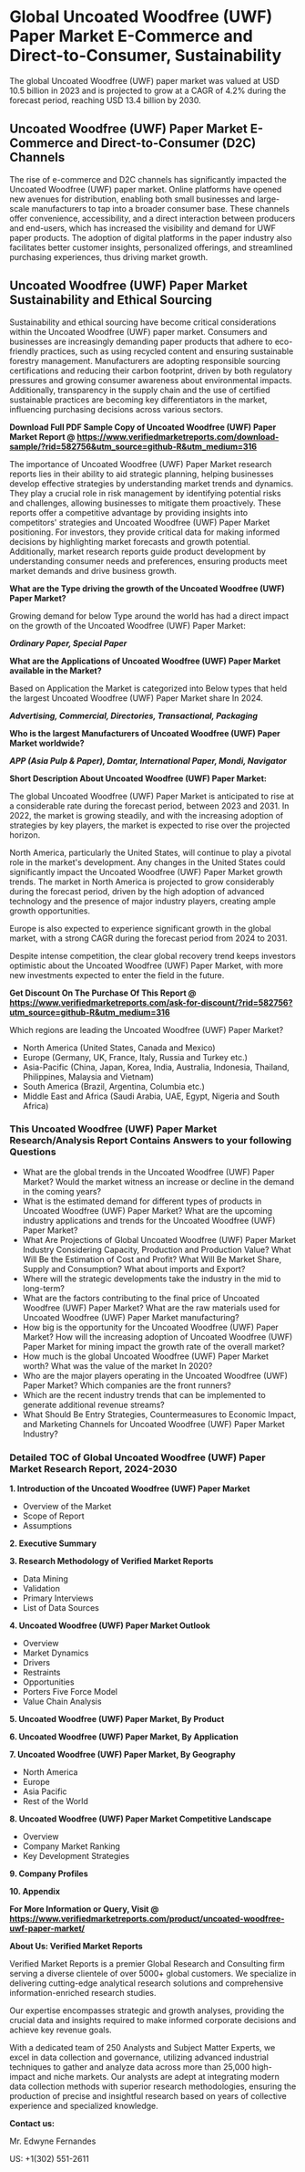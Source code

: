 <h1>Global Uncoated Woodfree (UWF) Paper Market E-Commerce and Direct-to-Consumer, Sustainability</h1><p class=""><p>The global Uncoated Woodfree (UWF) paper market was valued at USD 10.5 billion in 2023 and is projected to grow at a CAGR of 4.2% during the forecast period, reaching USD 13.4 billion by 2030.</p><h2>Uncoated Woodfree (UWF) Paper Market E-Commerce and Direct-to-Consumer (D2C) Channels</h2><p>The rise of e-commerce and D2C channels has significantly impacted the Uncoated Woodfree (UWF) paper market. Online platforms have opened new avenues for distribution, enabling both small businesses and large-scale manufacturers to tap into a broader consumer base. These channels offer convenience, accessibility, and a direct interaction between producers and end-users, which has increased the visibility and demand for UWF paper products. The adoption of digital platforms in the paper industry also facilitates better customer insights, personalized offerings, and streamlined purchasing experiences, thus driving market growth.</p><h2>Uncoated Woodfree (UWF) Paper Market Sustainability and Ethical Sourcing</h2><p>Sustainability and ethical sourcing have become critical considerations within the Uncoated Woodfree (UWF) paper market. Consumers and businesses are increasingly demanding paper products that adhere to eco-friendly practices, such as using recycled content and ensuring sustainable forestry management. Manufacturers are adopting responsible sourcing certifications and reducing their carbon footprint, driven by both regulatory pressures and growing consumer awareness about environmental impacts. Additionally, transparency in the supply chain and the use of certified sustainable practices are becoming key differentiators in the market, influencing purchasing decisions across various sectors.</p></p><p class=""><strong>Download Full PDF Sample Copy of Uncoated Woodfree (UWF) Paper Market Report @ <a href="https://www.verifiedmarketreports.com/download-sample/?rid=582756&utm_source=github-R&utm_medium=316" target="_blank">https://www.verifiedmarketreports.com/download-sample/?rid=582756&utm_source=github-R&utm_medium=316</a></strong></p><p>The importance of&nbsp;Uncoated Woodfree (UWF) Paper Market research reports lies in their ability to aid strategic planning, helping businesses develop effective strategies by understanding market trends and dynamics. They play a crucial role in risk management by identifying potential risks and challenges, allowing businesses to mitigate them proactively. These reports offer a competitive advantage by providing insights into competitors' strategies and Uncoated Woodfree (UWF) Paper Market positioning. For investors, they provide critical data for making informed decisions by highlighting market forecasts and growth potential. Additionally, market research reports guide product development by understanding consumer needs and preferences, ensuring products meet market demands and drive business growth.</p><p><strong>What are the&nbsp;Type driving the growth of the Uncoated Woodfree (UWF) Paper Market?</strong></p><p id="" class="">Growing demand for below Type around the world has had a direct impact on the growth of the Uncoated Woodfree (UWF) Paper Market:</p><p class=""><em><strong>Ordinary Paper, Special Paper</strong></em></p><p class=""><strong>What are the&nbsp;Applications&nbsp;of Uncoated Woodfree (UWF) Paper Market available in the Market?</strong></p><p id="" class="">Based on Application the Market is categorized into Below types that held the largest Uncoated Woodfree (UWF) Paper Market share In 2024.</p><p class=""><em><strong>Advertising, Commercial, Directories, Transactional, Packaging</strong></em></p><p class=""><strong>Who is the largest Manufacturers of Uncoated Woodfree (UWF) Paper Market worldwide?</strong></p><p><em><strong>APP (Asia Pulp & Paper), Domtar, International Paper, Mondi, Navigator</strong></em></p><p id="" class=""><strong>Short Description About Uncoated Woodfree (UWF) Paper Market:</strong></p><p>The global Uncoated Woodfree (UWF) Paper Market is anticipated to rise at a considerable rate during the forecast period, between 2023 and 2031. In 2022, the market is growing steadily, and with the increasing adoption of strategies by key players, the market is expected to rise over the projected horizon.</p><p>North America, particularly the United States, will continue to play a pivotal role in the market's development. Any changes in the United States could significantly impact the Uncoated Woodfree (UWF) Paper Market growth trends. The market in North America is projected to grow considerably during the forecast period, driven by the high adoption of advanced technology and the presence of major industry players, creating ample growth opportunities.</p><p>Europe is also expected to experience significant growth in the global market, with a strong CAGR during the forecast period from 2024 to 2031.</p><p>Despite intense competition, the clear global recovery trend keeps investors optimistic about the Uncoated Woodfree (UWF) Paper Market, with more new investments expected to enter the field in the future.</p><p id="" class=""><strong>Get Discount On The Purchase Of This Report @ <a href="https://www.verifiedmarketreports.com/ask-for-discount/?rid=582756?utm_source=github-R&utm_medium=316" target="_blank">https://www.verifiedmarketreports.com/ask-for-discount/?rid=582756?utm_source=github-R&utm_medium=316</a></strong></p><p class="">Which regions are leading the Uncoated Woodfree (UWF) Paper Market?</p><ul><li>North America (United States, Canada and Mexico)</li><li>Europe (Germany, UK, France, Italy, Russia and Turkey etc.)</li><li>Asia-Pacific (China, Japan, Korea, India, Australia, Indonesia, Thailand, Philippines, Malaysia and Vietnam)</li><li>South America (Brazil, Argentina, Columbia etc.)</li><li>Middle East and Africa (Saudi Arabia, UAE, Egypt, Nigeria and South Africa)</li></ul><h3 id="" class="">This Uncoated Woodfree (UWF) Paper Market Research/Analysis Report Contains Answers to your following Questions</h3><ul><li>What are the global trends in the Uncoated Woodfree (UWF) Paper Market? Would the market witness an increase or decline in the demand in the coming years?</li><li>What is the estimated demand for different types of products in Uncoated Woodfree (UWF) Paper Market? What are the upcoming industry applications and trends for the Uncoated Woodfree (UWF) Paper Market?</li><li>What Are Projections of Global Uncoated Woodfree (UWF) Paper Market Industry Considering Capacity, Production and Production Value? What Will Be the Estimation of Cost and Profit? What Will Be Market Share, Supply and Consumption? What about imports and Export?</li><li>Where will the strategic developments take the industry in the mid to long-term?</li><li>What are the factors contributing to the final price of Uncoated Woodfree (UWF) Paper Market? What are the raw materials used for Uncoated Woodfree (UWF) Paper Market manufacturing?</li><li>How big is the opportunity for the Uncoated Woodfree (UWF) Paper Market? How will the increasing adoption of Uncoated Woodfree (UWF) Paper Market for mining impact the growth rate of the overall market?</li><li>How much is the global Uncoated Woodfree (UWF) Paper Market worth? What was the value of the market In 2020?</li><li>Who are the major players operating in the Uncoated Woodfree (UWF) Paper Market? Which companies are the front runners?</li><li>Which are the recent industry trends that can be implemented to generate additional revenue streams?</li><li>What Should Be Entry Strategies, Countermeasures to Economic Impact, and Marketing Channels for Uncoated Woodfree (UWF) Paper Market Industry?</li></ul><h3 id="" class="">Detailed TOC of Global Uncoated Woodfree (UWF) Paper Market Research Report, 2024-2030</h3><p id="" class=""><strong>1. Introduction of the Uncoated Woodfree (UWF) Paper Market</strong></p><ul><li>Overview of the Market</li><li>Scope of Report</li><li>Assumptions</li></ul><p id="" class=""><strong>2. Executive Summary</strong></p><p id="" class=""><strong>3. Research Methodology of Verified Market Reports</strong></p><ul><li>Data Mining</li><li>Validation</li><li>Primary Interviews</li><li>List of Data Sources</li></ul><p id="" class=""><strong>4. Uncoated Woodfree (UWF) Paper Market Outlook</strong></p><ul><li>Overview</li><li>Market Dynamics</li><li>Drivers</li><li>Restraints</li><li>Opportunities</li><li>Porters Five Force Model</li><li>Value Chain Analysis</li></ul><p id="" class=""><strong>5. Uncoated Woodfree (UWF) Paper Market, By Product</strong></p><p id="" class=""><strong>6. Uncoated Woodfree (UWF) Paper Market, By Application</strong></p><p id="" class=""><strong>7. Uncoated Woodfree (UWF) Paper Market, By Geography</strong></p><ul><li>North America</li><li>Europe</li><li>Asia Pacific</li><li>Rest of the World</li></ul><p id="" class=""><strong>8. Uncoated Woodfree (UWF) Paper Market Competitive Landscape</strong></p><ul><li>Overview</li><li>Company Market Ranking</li><li>Key Development Strategies</li></ul><p id="" class=""><strong>9. Company Profiles</strong></p><p id="" class=""><strong>10. Appendix</strong></p><p id="" class=""><strong>For More Information or Query, Visit @ <a href="https://www.verifiedmarketreports.com/product/uncoated-woodfree-uwf-paper-market/" target="_blank">https://www.verifiedmarketreports.com/product/uncoated-woodfree-uwf-paper-market/</a></strong></p><p id="" class=""><strong>About Us: Verified Market Reports</strong></p><p id="" class="">Verified Market Reports is a premier Global Research and Consulting firm serving a diverse clientele of over 5000+ global customers. We specialize in delivering cutting-edge analytical research solutions and comprehensive information-enriched research studies.</p><p id="" class="">Our expertise encompasses strategic and growth analyses, providing the crucial data and insights required to make informed corporate decisions and achieve key revenue goals.</p><p id="" class="">With a dedicated team of 250 Analysts and Subject Matter Experts, we excel in data collection and governance, utilizing advanced industrial techniques to gather and analyze data across more than 25,000 high-impact and niche markets. Our analysts are adept at integrating modern data collection methods with superior research methodologies, ensuring the production of precise and insightful research based on years of collective experience and specialized knowledge.</p><p id="" class=""><strong>Contact us:</strong></p><p id="" class="">Mr. Edwyne Fernandes</p><p id="" class="">US: +1(302) 551-2611</p>